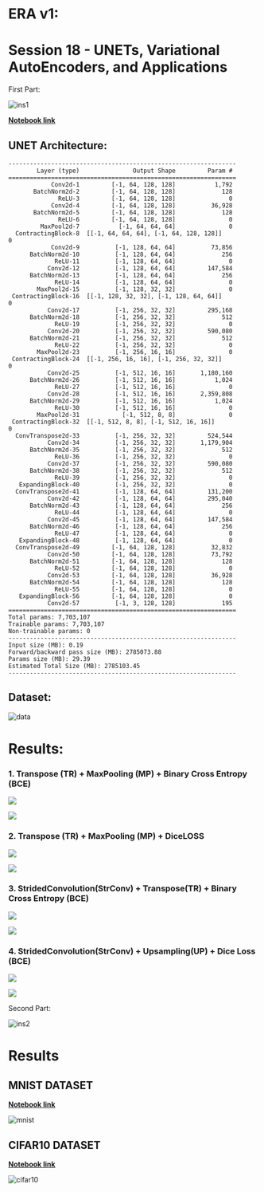 # ERA v1: 
# Session 18 - UNETs, Variational AutoEncoders, and Applications


First Part: 

![ins1](images/first_part_ins.png)

**[Notebook link](unet-trainting-Session18.ipynb)**

## UNET Architecture:

```
----------------------------------------------------------------
        Layer (type)               Output Shape         Param #
================================================================
            Conv2d-1         [-1, 64, 128, 128]           1,792
       BatchNorm2d-2         [-1, 64, 128, 128]             128
              ReLU-3         [-1, 64, 128, 128]               0
            Conv2d-4         [-1, 64, 128, 128]          36,928
       BatchNorm2d-5         [-1, 64, 128, 128]             128
              ReLU-6         [-1, 64, 128, 128]               0
         MaxPool2d-7           [-1, 64, 64, 64]               0
  ContractingBlock-8  [[-1, 64, 64, 64], [-1, 64, 128, 128]]               0
            Conv2d-9          [-1, 128, 64, 64]          73,856
      BatchNorm2d-10          [-1, 128, 64, 64]             256
             ReLU-11          [-1, 128, 64, 64]               0
           Conv2d-12          [-1, 128, 64, 64]         147,584
      BatchNorm2d-13          [-1, 128, 64, 64]             256
             ReLU-14          [-1, 128, 64, 64]               0
        MaxPool2d-15          [-1, 128, 32, 32]               0
 ContractingBlock-16  [[-1, 128, 32, 32], [-1, 128, 64, 64]]               0
           Conv2d-17          [-1, 256, 32, 32]         295,168
      BatchNorm2d-18          [-1, 256, 32, 32]             512
             ReLU-19          [-1, 256, 32, 32]               0
           Conv2d-20          [-1, 256, 32, 32]         590,080
      BatchNorm2d-21          [-1, 256, 32, 32]             512
             ReLU-22          [-1, 256, 32, 32]               0
        MaxPool2d-23          [-1, 256, 16, 16]               0
 ContractingBlock-24  [[-1, 256, 16, 16], [-1, 256, 32, 32]]               0
           Conv2d-25          [-1, 512, 16, 16]       1,180,160
      BatchNorm2d-26          [-1, 512, 16, 16]           1,024
             ReLU-27          [-1, 512, 16, 16]               0
           Conv2d-28          [-1, 512, 16, 16]       2,359,808
      BatchNorm2d-29          [-1, 512, 16, 16]           1,024
             ReLU-30          [-1, 512, 16, 16]               0
        MaxPool2d-31            [-1, 512, 8, 8]               0
 ContractingBlock-32  [[-1, 512, 8, 8], [-1, 512, 16, 16]]               0
  ConvTranspose2d-33          [-1, 256, 32, 32]         524,544
           Conv2d-34          [-1, 256, 32, 32]       1,179,904
      BatchNorm2d-35          [-1, 256, 32, 32]             512
             ReLU-36          [-1, 256, 32, 32]               0
           Conv2d-37          [-1, 256, 32, 32]         590,080
      BatchNorm2d-38          [-1, 256, 32, 32]             512
             ReLU-39          [-1, 256, 32, 32]               0
   ExpandingBlock-40          [-1, 256, 32, 32]               0
  ConvTranspose2d-41          [-1, 128, 64, 64]         131,200
           Conv2d-42          [-1, 128, 64, 64]         295,040
      BatchNorm2d-43          [-1, 128, 64, 64]             256
             ReLU-44          [-1, 128, 64, 64]               0
           Conv2d-45          [-1, 128, 64, 64]         147,584
      BatchNorm2d-46          [-1, 128, 64, 64]             256
             ReLU-47          [-1, 128, 64, 64]               0
   ExpandingBlock-48          [-1, 128, 64, 64]               0
  ConvTranspose2d-49         [-1, 64, 128, 128]          32,832
           Conv2d-50         [-1, 64, 128, 128]          73,792
      BatchNorm2d-51         [-1, 64, 128, 128]             128
             ReLU-52         [-1, 64, 128, 128]               0
           Conv2d-53         [-1, 64, 128, 128]          36,928
      BatchNorm2d-54         [-1, 64, 128, 128]             128
             ReLU-55         [-1, 64, 128, 128]               0
   ExpandingBlock-56         [-1, 64, 128, 128]               0
           Conv2d-57          [-1, 3, 128, 128]             195
================================================================
Total params: 7,703,107
Trainable params: 7,703,107
Non-trainable params: 0
----------------------------------------------------------------
Input size (MB): 0.19
Forward/backward pass size (MB): 2785073.88
Params size (MB): 29.39
Estimated Total Size (MB): 2785103.45
----------------------------------------------------------------
```

## Dataset:
![data](images/dataset_seg.png)

# Results:
### 1. Transpose (TR) + MaxPooling (MP) + Binary Cross Entropy (BCE)

![](images/loss_1.png)

![](images/output_1.png)

### 2. Transpose (TR) + MaxPooling (MP) + DiceLOSS

![](images/loss_2.png)

![](images/output_2.png)

### 3. StridedConvolution(StrConv) + Transpose(TR) + Binary Cross Entropy (BCE)

![](images/loss_3.png)

![](images/output_3.png)

### 4. StridedConvolution(StrConv) + Upsampling(UP) + Dice Loss (BCE)

![](images/loss_4.png)

![](images/output_4.png)


Second Part:

![ins2](images/second_part_ins.png)

# Results

## MNIST DATASET

**[Notebook link](vae-training-mnist-Session18.ipynb)**


![mnist](images/mnist_pred.png)

## CIFAR10 DATASET

**[Notebook link](vae-training-cifar-Session18.ipynb)**


![cifar10](images/cifar_pred.png)

